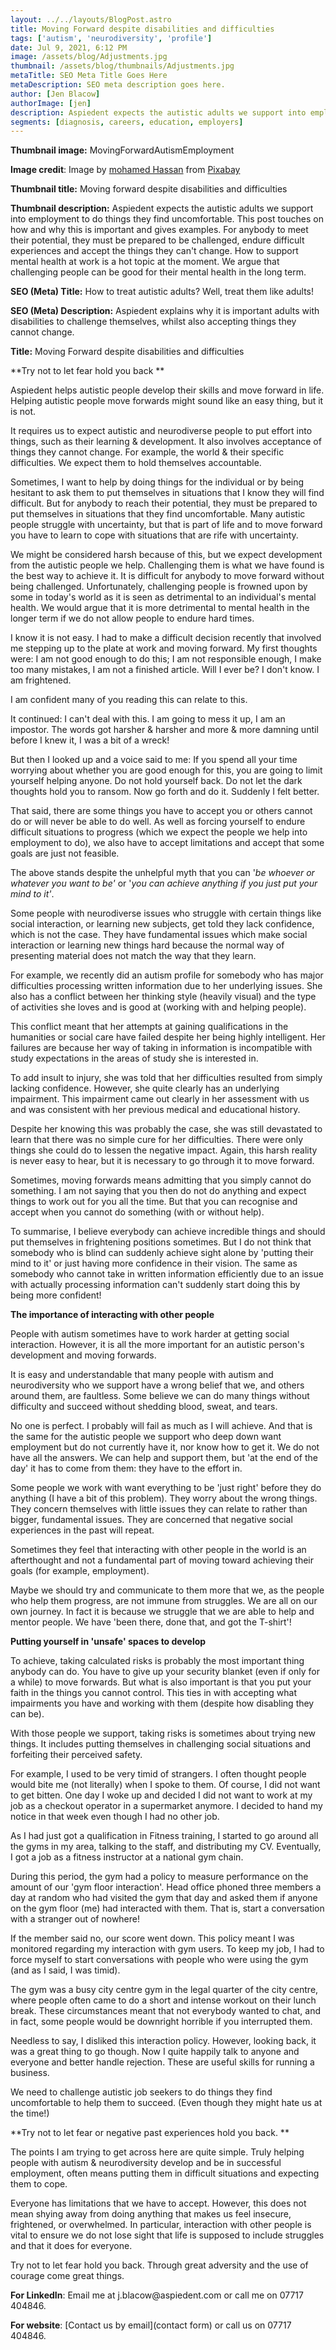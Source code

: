 ```yaml
---
layout: ../../layouts/BlogPost.astro
title: Moving Forward despite disabilities and difficulties
tags: ['autism', 'neurodiversity', 'profile']
date: Jul 9, 2021, 6:12 PM
image: /assets/blog/Adjustments.jpg
thumbnail: /assets/blog/thumbnails/Adjustments.jpg
metaTitle: SEO Meta Title Goes Here
metaDescription: SEO meta description goes here.
author: [Jen Blacow]
authorImage: [jen]
description: Aspiedent expects the autistic adults we support into employment to do things they find uncomfortable. This post touches on how and why this is important and gives examples. For anybody to meet their potential, they must be prepared to be challenged, endure difficult experiences and accept the things they can’t change. How to support mental health at work is a hot topic at the moment. We argue that challenging people can be good for their mental health in the long term.
segments: [diagnosis, careers, education, employers]
---
```

**Thumbnail image:** MovingForwardAutismEmployment

**Image credit**: Image by [mohamed
Hassan](https://pixabay.com/users/mohamed_hassan-5229782/?utm_source=link-attribution&utm_medium=referral&utm_campaign=image&utm_content=2488210) from [Pixabay](https://pixabay.com/?utm_source=link-attribution&utm_medium=referral&utm_campaign=image&utm_content=2488210)

**Thumbnail title:** Moving forward despite disabilities and
difficulties

**Thumbnail description:** Aspiedent expects the autistic adults we
support into employment to do things they find uncomfortable. This post
touches on how and why this is important and gives examples. For anybody
to meet their potential, they must be prepared to be challenged, endure
difficult experiences and accept the things they can't change. How to
support mental health at work is a hot topic at the moment. We argue
that challenging people can be good for their mental health in the long
term.

**SEO (Meta) Title:** How to treat autistic adults? Well, treat them
like adults!

**SEO (Meta) Description:** Aspiedent explains why it is important
adults with disabilities to challenge themselves, whilst also accepting
things they cannot change.

**Title:** Moving Forward despite disabilities and difficulties

**Try not to let fear hold you back **

Aspiedent helps autistic people develop their skills and move forward in
life. Helping autistic people move forwards might sound like an easy
thing, but it is not.

It requires us to expect autistic and neurodiverse people to put effort
into things, such as their learning & development. It also involves
acceptance of things they cannot change. For example, the world & their
specific difficulties. We expect them to hold themselves accountable.

Sometimes, I want to help by doing things for the individual or by being
hesitant to ask them to put themselves in situations that I know they
will find difficult. But for anybody to reach their potential, they must
be prepared to put themselves in situations that they find
uncomfortable. Many autistic people struggle with uncertainty, but that
is part of life and to move forward you have to learn to cope with
situations that are rife with uncertainty.

We might be considered harsh because of this, but we expect development
from the autistic people we help. Challenging them is what we have found
is the best way to achieve it. It is difficult for anybody to move
forward without being challenged. Unfortunately, challenging people is
frowned upon by some in today's world as it is seen as detrimental to an
individual's mental health. We would argue that it is more detrimental
to mental health in the longer term if we do not allow people to endure
hard times.

I know it is not easy. I had to make a difficult decision recently that
involved me stepping up to the plate at work and moving forward. My
first thoughts were: I am not good enough to do this; I am not
responsible enough, I make too many mistakes, I am not a finished
article. Will I ever be? I don't know. I am frightened.

I am confident many of you reading this can relate to this.

It continued: I can't deal with this. I am going to mess it up, I am an
impostor. The words got harsher & harsher and more & more damning until
before I knew it, I was a bit of a wreck!

But then I looked up and a voice said to me: If you spend all your time
worrying about whether you are good enough for this, you are going to
limit yourself helping anyone. Do not hold yourself back. Do not let the
dark thoughts hold you to ransom. Now go forth and do it. Suddenly I
felt better.

That said, there are some things you have to accept you or others cannot
do or will never be able to do well. As well as forcing yourself to
endure difficult situations to progress (which we expect the people we
help into employment to do), we also have to accept limitations and
accept that some goals are just not feasible.

The above stands despite the unhelpful myth that you can '*be whoever or
whatever you want to be'* or '*you can achieve anything if you just put
your mind to it'*.

Some people with neurodiverse issues who struggle with certain things
like social interaction, or learning new subjects, get told they lack
confidence, which is not the case. They have fundamental issues which
make social interaction or learning new things hard because the normal
way of presenting material does not match the way that they learn.

For example, we recently did an autism profile for somebody who has
major difficulties processing written information due to her underlying
issues. She also has a conflict between her thinking style (heavily
visual) and the type of activities she loves and is good at (working
with and helping people).

This conflict meant that her attempts at gaining qualifications in the
humanities or social care have failed despite her being highly
intelligent. Her failures are because her way of taking in information
is incompatible with study expectations in the areas of study she is
interested in.

To add insult to injury, she was told that her difficulties resulted
from simply lacking confidence. However, she quite clearly has an
underlying impairment. This impairment came out clearly in her
assessment with us and was consistent with her previous medical and
educational history.

Despite her knowing this was probably the case, she was still devastated
to learn that there was no simple cure for her difficulties. There were
only things she could do to lessen the negative impact. Again, this
harsh reality is never easy to hear, but it is necessary to go through
it to move forward.

Sometimes, moving forwards means admitting that you simply cannot do
something. I am not saying that you then do not do anything and expect
things to work out for you all the time. But that you can recognise and
accept when you cannot do something (with or without help).

To summarise, I believe everybody can achieve incredible things and
should put themselves in frightening positions sometimes. But I do not
think that somebody who is blind can suddenly achieve sight alone by
'putting their mind to it' or just having more confidence in their
vision. The same as somebody who cannot take in written information
efficiently due to an issue with actually processing information can't
suddenly start doing this by being more confident!

**The importance of interacting with other people**

People with autism sometimes have to work harder at getting social
interaction. However, it is all the more important for an autistic
person's development and moving forwards.

It is easy and understandable that many people with autism and
neurodiversity who we support have a wrong belief that we, and others
around them, are faultless. Some believe we can do many things without
difficulty and succeed without shedding blood, sweat, and tears.

No one is perfect. I probably will fail as much as I will achieve. And
that is the same for the autistic people we support who deep down want
employment but do not currently have it, nor know how to get it. We do
not have all the answers. We can help and support them, but 'at the end
of the day' it has to come from them: they have to the effort in.

Some people we work with want everything to be 'just right' before they
do anything (I have a bit of this problem). They worry about the wrong
things. They concern themselves with little issues they can relate to
rather than bigger, fundamental issues. They are concerned that negative
social experiences in the past will repeat.

Sometimes they feel that interacting with other people in the world is
an afterthought and not a fundamental part of moving toward achieving
their goals (for example, employment).

Maybe we should try and communicate to them more that we, as the people
who help them progress, are not immune from struggles. We are all on our
own journey. In fact it is because we struggle that we are able to help
and mentor people. We have 'been there, done that, and got the T-shirt'!

**Putting yourself in 'unsafe' spaces to develop**

To achieve, taking calculated risks is probably the most important thing
anybody can do. You have to give up your security blanket (even if only
for a while) to move forwards. But what is also important is that you
put your faith in the things you cannot control. This ties in with
accepting what impairments you have and working with them (despite how
disabling they can be).

With those people we support, taking risks is sometimes about trying new
things. It includes putting themselves in challenging social situations
and forfeiting their perceived safety.

For example, I used to be very timid of strangers. I often thought
people would bite me (not literally) when I spoke to them. Of course, I
did not want to get bitten. One day I woke up and decided I did not want
to work at my job as a checkout operator in a supermarket anymore. I
decided to hand my notice in that week even though I had no other job.

As I had just got a qualification in Fitness training, I started to go
around all the gyms in my area, talking to the staff, and distributing
my CV. Eventually, I got a job as a fitness instructor at a national gym
chain.

During this period, the gym had a policy to measure performance on the
amount of our 'gym floor interaction'. Head office phoned three members
a day at random who had visited the gym that day and asked them if
anyone on the gym floor (me) had interacted with them. That is, start a
conversation with a stranger out of nowhere!

If the member said no, our score went down. This policy meant I was
monitored regarding my interaction with gym users. To keep my job, I had
to force myself to start conversations with people who were using the
gym (and as I said, I was timid).

The gym was a busy city centre gym in the legal quarter of the city
centre, where people often came to do a short and intense workout on
their lunch break. These circumstances meant that not everybody wanted
to chat, and in fact, some people would be downright horrible if you
interrupted them.

Needless to say, I disliked this interaction policy. However, looking
back, it was a great thing to go though. Now I quite happily talk to
anyone and everyone and better handle rejection. These are useful skills
for running a business.

We need to challenge autistic job seekers to do things they find
uncomfortable to help them to succeed. (Even though they might hate us
at the time!)

**Try not to let fear or negative past experiences hold you back. **

The points I am trying to get across here are quite simple. Truly
helping people with autism & neurodiversity develop and be in successful
employment, often means putting them in difficult situations and
expecting them to cope.

Everyone has limitations that we have to accept. However, this does not
mean shying away from doing anything that makes us feel insecure,
frightened, or overwhelmed. In particular, interaction with other people
is vital to ensure we do not lose sight that life is supposed to include
struggles and that it does for everyone.

Try not to let fear hold you back. Through great adversity and the use
of courage come great things.

**For LinkedIn**: Email me at j.blacow\@aspiedent.com or call me on
07717 404846.

**For website**: [Contact us by email](contact form)
or call us on 07717 404846.
